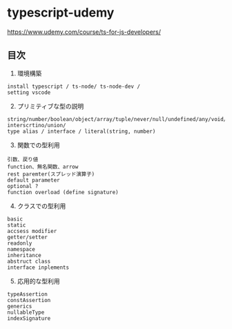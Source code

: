 # typescript-udemy
https://www.udemy.com/course/ts-for-js-developers/

## 目次
1. 環境構築
```
install typescript / ts-node/ ts-node-dev /
setting vscode 
```

2. プリミティブな型の説明
```
string/number/boolean/object/array/tuple/never/null/undefined/any/void/enum/unknow
interscrtino/union/
type alias / interface / literal(string, number)
```

3. 関数での型利用
```
引数、戻り値
function、無名関数、arrow
rest paremter(スプレッド演算子)
default parameter
optional ?
function overload (define signature) 
```

4. クラスでの型利用
```
basic
static
accsess modifier
getter/setter
readonly
namespace
inheritance
abstruct class
interface inplements
```

5. 応用的な型利用
```
typeAssertion
constAssertion
generics
nullableType
indexSignature
```
